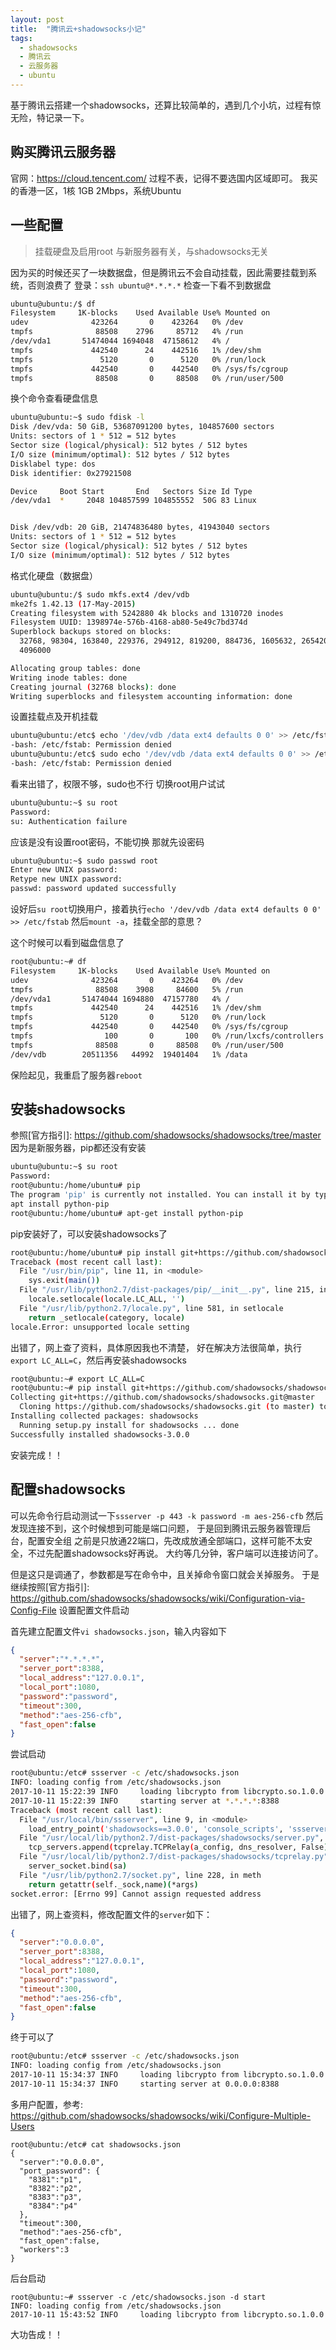 ```yaml
---
layout: post
title:  "腾讯云+shadowsocks小记"
tags:
  - shadowsocks
  - 腾讯云
  - 云服务器
  - ubuntu
---
```


基于腾讯云搭建一个shadowsocks，还算比较简单的，遇到几个小坑，过程有惊无险，特记录一下。

## 购买腾讯云服务器
官网：<https://cloud.tencent.com/>
过程不表，记得不要选国内区域即可。
我买的香港一区，1核 1GB 2Mbps，系统Ubuntu


## 一些配置
> 挂载硬盘及启用root
> 与新服务器有关，与shadowsocks无关

因为买的时候还买了一块数据盘，但是腾讯云不会自动挂载，因此需要挂载到系统，否则浪费了
登录：`ssh ubuntu@*.*.*.*`
检查一下看不到数据盘
``` bash
ubuntu@ubuntu:/$ df
Filesystem     1K-blocks    Used Available Use% Mounted on
udev              423264       0    423264   0% /dev
tmpfs              88508    2796     85712   4% /run
/dev/vda1       51474044 1694048  47158612   4% /
tmpfs             442540      24    442516   1% /dev/shm
tmpfs               5120       0      5120   0% /run/lock
tmpfs             442540       0    442540   0% /sys/fs/cgroup
tmpfs              88508       0     88508   0% /run/user/500

```

换个命令查看硬盘信息
``` bash
ubuntu@ubuntu:~$ sudo fdisk -l
Disk /dev/vda: 50 GiB, 53687091200 bytes, 104857600 sectors
Units: sectors of 1 * 512 = 512 bytes
Sector size (logical/physical): 512 bytes / 512 bytes
I/O size (minimum/optimal): 512 bytes / 512 bytes
Disklabel type: dos
Disk identifier: 0x27921508

Device     Boot Start       End   Sectors Size Id Type
/dev/vda1  *     2048 104857599 104855552  50G 83 Linux


Disk /dev/vdb: 20 GiB, 21474836480 bytes, 41943040 sectors
Units: sectors of 1 * 512 = 512 bytes
Sector size (logical/physical): 512 bytes / 512 bytes
I/O size (minimum/optimal): 512 bytes / 512 bytes

```

格式化硬盘（数据盘）
``` bash
ubuntu@ubuntu:/$ sudo mkfs.ext4 /dev/vdb
mke2fs 1.42.13 (17-May-2015)
Creating filesystem with 5242880 4k blocks and 1310720 inodes
Filesystem UUID: 1398974e-576b-4168-ab80-5e49c7bd374d
Superblock backups stored on blocks: 
  32768, 98304, 163840, 229376, 294912, 819200, 884736, 1605632, 2654208, 
  4096000

Allocating group tables: done                            
Writing inode tables: done                            
Creating journal (32768 blocks): done
Writing superblocks and filesystem accounting information: done 
```
设置挂载点及开机挂载
``` bash
ubuntu@ubuntu:/etc$ echo '/dev/vdb /data ext4 defaults 0 0' >> /etc/fstab
-bash: /etc/fstab: Permission denied
ubuntu@ubuntu:/etc$ sudo echo '/dev/vdb /data ext4 defaults 0 0' >> /etc/fstab
-bash: /etc/fstab: Permission denied

```
看来出错了，权限不够，sudo也不行
切换root用户试试
``` bash
ubuntu@ubuntu:~$ su root
Password: 
su: Authentication failure
```
应该是没有设置root密码，不能切换
那就先设密码
``` bash
ubuntu@ubuntu:~$ sudo passwd root
Enter new UNIX password: 
Retype new UNIX password: 
passwd: password updated successfully
```
设好后`su root`切换用户，接着执行`echo '/dev/vdb /data ext4 defaults 0 0' >> /etc/fstab`
然后`mount -a`，挂载全部的意思？

这个时候可以看到磁盘信息了
``` bash
root@ubuntu:~# df
Filesystem     1K-blocks    Used Available Use% Mounted on
udev              423264       0    423264   0% /dev
tmpfs              88508    3908     84600   5% /run
/dev/vda1       51474044 1694880  47157780   4% /
tmpfs             442540      24    442516   1% /dev/shm
tmpfs               5120       0      5120   0% /run/lock
tmpfs             442540       0    442540   0% /sys/fs/cgroup
tmpfs                100       0       100   0% /run/lxcfs/controllers
tmpfs              88508       0     88508   0% /run/user/500
/dev/vdb        20511356   44992  19401404   1% /data
```

保险起见，我重启了服务器`reboot`



## 安装shadowsocks

参照[官方指引]: <https://github.com/shadowsocks/shadowsocks/tree/master>
因为是新服务器，pip都还没有安装
``` bash
ubuntu@ubuntu:~$ su root
Password: 
root@ubuntu:/home/ubuntu# pip
The program 'pip' is currently not installed. You can install it by typing:
apt install python-pip
root@ubuntu:/home/ubuntu# apt-get install python-pip
```

pip安装好了，可以安装shadowsocks了
``` bash
root@ubuntu:/home/ubuntu# pip install git+https://github.com/shadowsocks/shadowsocks.git@master
Traceback (most recent call last):
  File "/usr/bin/pip", line 11, in <module>
    sys.exit(main())
  File "/usr/lib/python2.7/dist-packages/pip/__init__.py", line 215, in main
    locale.setlocale(locale.LC_ALL, '')
  File "/usr/lib/python2.7/locale.py", line 581, in setlocale
    return _setlocale(category, locale)
locale.Error: unsupported locale setting

```
出错了，网上查了资料，具体原因我也不清楚，
好在解决方法很简单，执行`export LC_ALL=C`，然后再安装shadowsocks
``` bash
root@ubuntu:~# export LC_ALL=C
root@ubuntu:~# pip install git+https://github.com/shadowsocks/shadowsocks.git@master
Collecting git+https://github.com/shadowsocks/shadowsocks.git@master
  Cloning https://github.com/shadowsocks/shadowsocks.git (to master) to /tmp/pip-_ucYLA-build
Installing collected packages: shadowsocks
  Running setup.py install for shadowsocks ... done
Successfully installed shadowsocks-3.0.0

```
安装完成！！


## 配置shadowsocks

可以先命令行启动测试一下`ssserver -p 443 -k password -m aes-256-cfb`
然后发现连接不到，这个时候想到可能是端口问题，
于是回到腾讯云服务器管理后台，配置安全组
之前是只放通22端口，先改成放通全部端口，这样可能不太安全，不过先配置shadowsocks好再说。
大约等几分钟，客户端可以连接访问了。

但是这只是调通了，参数都是写在命令中，且关掉命令窗口就会关掉服务。
于是继续按照[官方指引]: https://github.com/shadowsocks/shadowsocks/wiki/Configuration-via-Config-File
设置配置文件启动

首先建立配置文件`vi shadowsocks.json`，输入内容如下
``` json
{
  "server":"*.*.*.*",
  "server_port":8388,
  "local_address":"127.0.0.1",
  "local_port":1080,
  "password":"password",
  "timeout":300,
  "method":"aes-256-cfb",
  "fast_open":false
}

```
尝试启动
``` bash
root@ubuntu:/etc# ssserver -c /etc/shadowsocks.json 
INFO: loading config from /etc/shadowsocks.json
2017-10-11 15:22:39 INFO     loading libcrypto from libcrypto.so.1.0.0
2017-10-11 15:22:39 INFO     starting server at *.*.*.*:8388
Traceback (most recent call last):
  File "/usr/local/bin/ssserver", line 9, in <module>
    load_entry_point('shadowsocks==3.0.0', 'console_scripts', 'ssserver')()
  File "/usr/local/lib/python2.7/dist-packages/shadowsocks/server.py", line 74, in main
    tcp_servers.append(tcprelay.TCPRelay(a_config, dns_resolver, False))
  File "/usr/local/lib/python2.7/dist-packages/shadowsocks/tcprelay.py", line 754, in __init__
    server_socket.bind(sa)
  File "/usr/lib/python2.7/socket.py", line 228, in meth
    return getattr(self._sock,name)(*args)
socket.error: [Errno 99] Cannot assign requested address
```
出错了，网上查资料，修改配置文件的`server`如下：
``` json
{
  "server":"0.0.0.0",
  "server_port":8388,
  "local_address":"127.0.0.1",
  "local_port":1080,
  "password":"password",
  "timeout":300,
  "method":"aes-256-cfb",
  "fast_open":false
}

```
终于可以了
``` bash
root@ubuntu:/etc# ssserver -c /etc/shadowsocks.json 
INFO: loading config from /etc/shadowsocks.json
2017-10-11 15:34:37 INFO     loading libcrypto from libcrypto.so.1.0.0
2017-10-11 15:34:37 INFO     starting server at 0.0.0.0:8388
```


多用户配置，参考: <https://github.com/shadowsocks/shadowsocks/wiki/Configure-Multiple-Users>

```
root@ubuntu:/etc# cat shadowsocks.json
{
  "server":"0.0.0.0",
  "port_password": {
    "8381":"p1",
    "8382":"p2",
    "8383":"p3",
    "8384":"p4"
  },
  "timeout":300,
  "method":"aes-256-cfb",
  "fast_open":false,
  "workers":3
}

```

后台启动
```
root@ubuntu:~# ssserver -c /etc/shadowsocks.json -d start
INFO: loading config from /etc/shadowsocks.json
2017-10-11 15:43:52 INFO     loading libcrypto from libcrypto.so.1.0.0

```
大功告成！！











